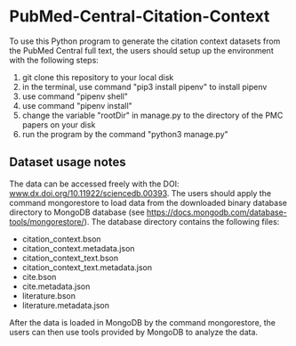 # PubMed-Central-Citation-Context

To use this Python program to generate the citation context datasets from the PubMed Central full text, the users should setup up the environment with the following steps:

1. git clone this repository to your local disk
2. in the terminal, use command "pip3 install pipenv" to install pipenv
3. use command "pipenv shell"
4. use command "pipenv install"
5. change the variable "rootDir" in manage.py to the directory of the PMC papers on your disk
6. run the program by the command "python3 manage.py"

## Dataset usage notes
The data can be accessed freely with the DOI: www.dx.doi.org/10.11922/sciencedb.00393. The users should apply the command mongorestore to load data from the downloaded binary database directory to MongoDB database (see https://docs.mongodb.com/database-tools/mongorestore/). The database directory contains the following files:
-	citation_context.bson
-	citation_context.metadata.json
-	citation_context_text.bson
-	citation_context_text.metadata.json
-	cite.bson
-	cite.metadata.json
-	literature.bson
-	literature.metadata.json

After the data is loaded in MongoDB by the command mongorestore, the users can then use tools provided by MongoDB to analyze the data. 
